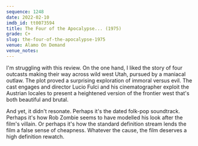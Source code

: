 ```yaml
---
sequence: 1248
date: 2022-02-10
imdb_id: tt0073594
title: The Four of the Apocalypse... (1975)
grade: C+
slug: the-four-of-the-apocalypse-1975
venue: Alamo On Demand
venue_notes:
---
```


I'm struggling with this review. On the one hand, I liked the story of four outcasts making their way across wild west Utah, pursued by a maniacal outlaw. The plot proved a surprising exploration of immoral versus evil. The cast engages and director Lucio Fulci and his cinematographer exploit the Austrian locales to present a heightened version of the frontier west that's both beautiful and brutal.

And yet, it didn't resonate. Perhaps it's the dated folk-pop soundtrack. Perhaps it's how Rob Zombie seems to have modelled his look after the film's villain. Or perhaps it's how the standard definition stream lends the film a false sense of cheapness. Whatever the cause, the film deserves a high definition rewatch.
